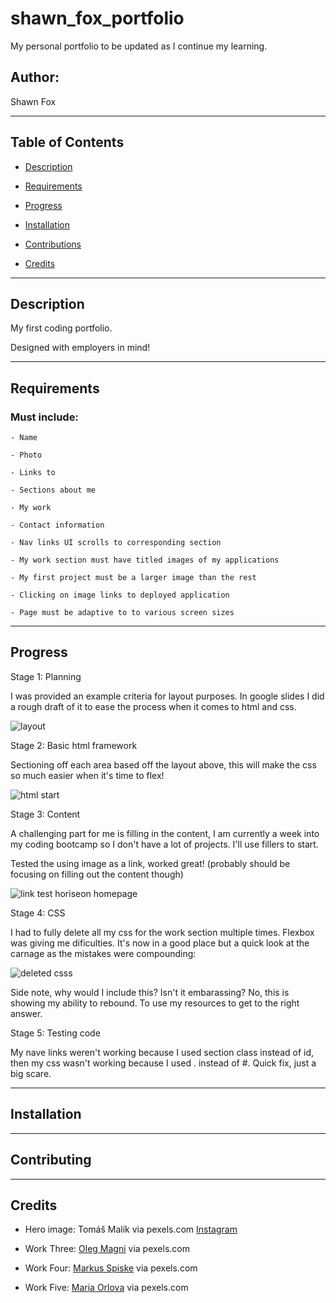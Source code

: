 # shawn_fox_portfolio
My personal portfolio to be updated as I continue my learning.

## Author:

Shawn Fox

---
## Table of Contents

- [Description](##Description)

- [Requirements](##Requirements)

- [Progress](##Progress)

- [Installation](##Installation)

- [Contributions](##Contributing)

- [Credits](##Credits)

---
## Description

My first coding portfolio.

Designed with employers in mind!

---
## Requirements

### Must include:

    - Name

    - Photo

    - Links to 

    - Sections about me

    - My work

    - Contact information

    - Nav links UI scrolls to corresponding section

    - My work section must have titled images of my applications

    - My first project must be a larger image than the rest

    - Clicking on image links to deployed application

    - Page must be adaptive to to various screen sizes
    
---
## Progress

Stage 1: Planning

I was provided an example criteria for layout purposes. In google slides I did a rough draft of it to ease the process when it comes to html and css.

![layout](assets/images/layout.jpg)

Stage 2: Basic html framework

Sectioning off each area based off the layout above, this will make the css so much easier when it's time to flex!

![html start](assets/images/stage2.jpg)

Stage 3: Content

A challenging part for me is filling in the content, I am currently a week into my coding bootcamp so I don't have a lot of projects. I'll use fillers to start. 

Tested the using image as a link, worked great! (probably should be focusing on filling out the content though)

![link test horiseon homepage](assets/images/test1.jpg)

Stage 4: CSS

I had to fully delete all my css for the work section multiple times. Flexbox was giving me dificulties. It's now in a good place but a quick look at the carnage as the mistakes were compounding:

![deleted csss](assets/images/flexboxFailures.jpg)

Side note, why would I include this? Isn't it embarassing? No, this is showing my ability to rebound. To use my resources to get to the right answer. 

Stage 5: Testing code

My nave links weren't working because I used section class instead of id, then my css wasn't working because I used . instead of #. Quick fix, just a big scare.

---
## Installation


---
## Contributing


---
## Credits

- Hero image: Tomáš Malík via pexels.com [Instagram](https://www.instagram.com/tomas_malco_malik)

- Work Three: [Oleg Magni](https://www.pexels.com/@oleg-magni) via pexels.com

- Work Four: [Markus Spiske](https://www.pexels.com/@markusspiske) via pexels.com

- Work Five: [Maria Orlova](https://www.pexels.com/@orlovamaria) via pexels.com